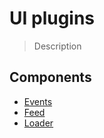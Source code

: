 # UI plugins

> Description

## Components

- [Events](./events/README.md)
- [Feed](./feed/README.md)
- [Loader](./loader/README.md)
